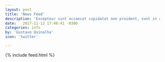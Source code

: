 ```yaml
---
layout: post
title: 'News Feed'
description: 'Excepteur sint occaecat cupidatat non proident, sunt in culpa qui officia deserunt mollit anim id est laborum.'
date:   2017-11-12 17:46:41 -0300
categories: info
by: 'Gustavo Quinalha'
icon: 'twitter'

---
```


<div class="twitter-post">
  <div class="size margin">
    {% include feed.html %}
  </div>
</div>
